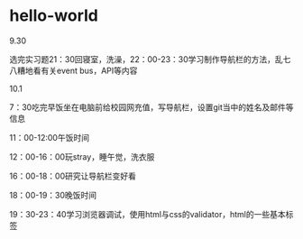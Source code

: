 # hello-world

9.30

选完实习题21：30回寝室，洗澡，22：00-23：30学习制作导航栏的方法，乱七八糟地看有关event bus，API等内容

10.1

7：30吃完早饭坐在电脑前给校园网充值，写导航栏，设置git当中的姓名及邮件等信息

11：00-12:00午饭时间

12：00-16：00玩stray，睡午觉，洗衣服

16：00-18：00研究让导航栏变好看

18：00-19：30晚饭时间

19：30-23：40学习浏览器调试，使用html与css的validator，html的一些基本标签
